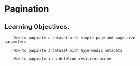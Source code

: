 # Pagination

## Learning Objectives:

        How to paginate a dataset with simple page and page_size parameters

        How to paginate a dataset with hypermedia metadata

        How to paginate in a deletion-resilient manner

